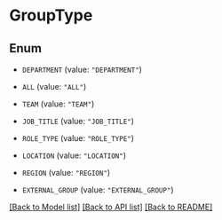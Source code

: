 # GroupType

## Enum


* `DEPARTMENT` (value: `"DEPARTMENT"`)

* `ALL` (value: `"ALL"`)

* `TEAM` (value: `"TEAM"`)

* `JOB_TITLE` (value: `"JOB_TITLE"`)

* `ROLE_TYPE` (value: `"ROLE_TYPE"`)

* `LOCATION` (value: `"LOCATION"`)

* `REGION` (value: `"REGION"`)

* `EXTERNAL_GROUP` (value: `"EXTERNAL_GROUP"`)


[[Back to Model list]](../README.md#documentation-for-models) [[Back to API list]](../README.md#documentation-for-api-endpoints) [[Back to README]](../README.md)


